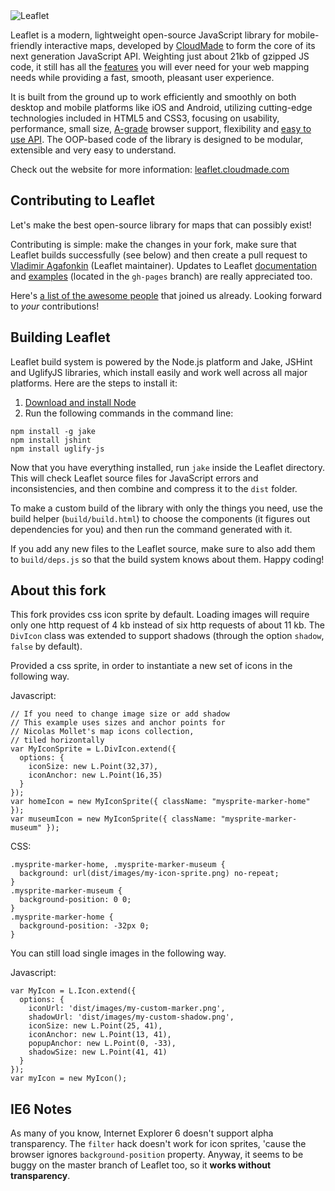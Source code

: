 <img src="http://leaflet.cloudmade.com/docs/images/logo.png" alt="Leaflet" />

Leaflet is a modern, lightweight open-source JavaScript library for mobile-friendly interactive maps, developed by [CloudMade](http://cloudmade.com) to form the core of its next generation JavaScript API. Weighting just about 21kb of gzipped JS code, it still has all the [features](http://leaflet.cloudmade.com/features.html) you will ever need for your web mapping needs while providing a fast, smooth, pleasant user experience.

It is built from the ground up to work efficiently and smoothly on both desktop and mobile platforms like iOS and Android, utilizing cutting-edge technologies included in HTML5 and CSS3, focusing on usability, performance, small size, [A-grade](http://developer.yahoo.com/yui/articles/gbs/) browser support, flexibility and [easy to use API](http://leaflet.cloudmade.com/reference.html). The OOP-based code of the library is designed to be modular, extensible and very easy to understand.

Check out the website for more information: [leaflet.cloudmade.com](http://leaflet.cloudmade.com)

## Contributing to Leaflet
Let's make the best open-source library for maps that can possibly exist!

Contributing is simple: make the changes in your fork, make sure that Leaflet builds successfully (see below) and then create a pull request to [Vladimir Agafonkin](http://github.com/mourner) (Leaflet maintainer). Updates to Leaflet [documentation](http://leaflet.cloudmade.com/reference.html) and [examples](http://leaflet.cloudmade.com/examples.html) (located in the `gh-pages` branch) are really appreciated too.

Here's [a list of the awesome people](http://github.com/CloudMade/Leaflet/contributors) that joined us already. Looking forward to _your_ contributions!

## Building Leaflet
Leaflet build system is powered by the Node.js platform and Jake, JSHint and UglifyJS libraries, which install easily and work well across all major platforms. Here are the steps to install it:

 1. [Download and install Node](http://nodejs.org)
 2. Run the following commands in the command line:

 ```
 npm install -g jake
 npm install jshint
 npm install uglify-js
 ```

Now that you have everything installed, run `jake` inside the Leaflet directory. This will check Leaflet source files for JavaScript errors and inconsistencies, and then combine and compress it to the `dist` folder.

To make a custom build of the library with only the things you need, use the build helper (`build/build.html`) to choose the components (it figures out dependencies for you) and then run the command generated with it.

If you add any new files to the Leaflet source, make sure to also add them to `build/deps.js` so that the build system knows about them. Happy coding!

## About this fork
This fork provides css icon sprite by default. Loading images will require only one http request of 4 kb instead of six http requests of about 11 kb.
The ```DivIcon``` class was extended to support shadows (through the option ```shadow```, ```false``` by default).

Provided a css sprite, in order to instantiate a new set of icons in the following way.

Javascript:
 ```
 // If you need to change image size or add shadow
 // This example uses sizes and anchor points for
 // Nicolas Mollet's map icons collection,
 // tiled horizontally
 var MyIconSprite = L.DivIcon.extend({
   options: {
     iconSize: new L.Point(32,37),
     iconAnchor: new L.Point(16,35)
   }
 });
 var homeIcon = new MyIconSprite({ className: "mysprite-marker-home" });
 var museumIcon = new MyIconSprite({ className: "mysprite-marker-museum" });
 ```

CSS:
 ```
 .mysprite-marker-home, .mysprite-marker-museum {
   background: url(dist/images/my-icon-sprite.png) no-repeat;
 }
 .mysprite-marker-museum {
   background-position: 0 0;
 }
 .mysprite-marker-home {
   background-position: -32px 0;
 }
 ```

You can still load single images in the following way.

Javascript:
 ```
 var MyIcon = L.Icon.extend({
   options: {
     iconUrl: 'dist/images/my-custom-marker.png',
     shadowUrl: 'dist/images/my-custom-shadow.png',
     iconSize: new L.Point(25, 41),
     iconAnchor: new L.Point(13, 41),
     popupAnchor: new L.Point(0, -33),
     shadowSize: new L.Point(41, 41)
   }
 });
 var myIcon = new MyIcon();
 ```

## IE6 Notes
As many of you know, Internet Explorer 6 doesn't support alpha transparency. The ```filter``` hack doesn't work for icon sprites, 'cause the browser ignores ```background-position``` property.
Anyway, it seems to be buggy on the master branch of Leaflet too, so it **works without transparency**.
